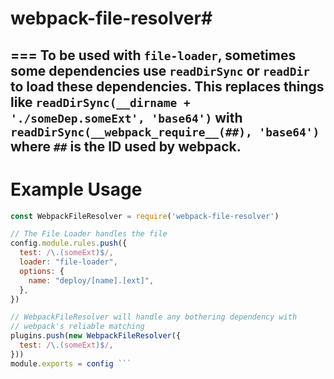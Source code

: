 # webpack-file-resolver#
=== 
To be used with `file-loader`, sometimes some dependencies use `readDirSync` or `readDir` to load these 
dependencies. This replaces things like `readDirSync(__dirname + './someDep.someExt', 'base64')` with 
`readDirSync(__webpack_require__(##), 'base64')` where `##` is the ID used by webpack. 
---
#  Example Usage

```js 
const WebpackFileResolver = require('webpack-file-resolver') 

// The File Loader handles the file 
config.module.rules.push({
  test: /\.(someExt)$/,
  loader: "file-loader",
  options: {
    name: "deploy/[name].[ext]",
  },
})

// WebpackFileResolver will handle any bothering dependency with 
// webpack's reliable matching 
plugins.push(new WebpackFileResolver({
  test: /\.(someExt)$/,
}))
module.exports = config ```
